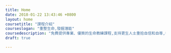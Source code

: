 ```yaml
---
title: Home
date: 2018-01-22 13:43:46 +0800
layout: home
coursetitle: "課程介紹"
courseslogan: "重整生命,發掘潛能"
coursedescription: "免費提供專業、優質的生命教練課程,支持更生人士重拾自信和自尊,發揮正向生命力,甚至將自己的經歷,轉化成滋養其他生命的動力,成為幫助別人的生命教練。"
draft: true

---
```

